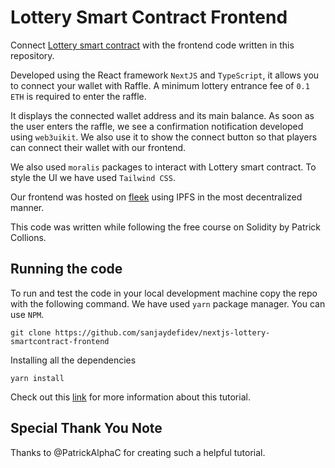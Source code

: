 # Lottery Smart Contract Frontend

Connect [Lottery smart contract](https://github.com/sanjaydefidev/hardhat-lottery-smartcontract) with the frontend code written in this repository. 

Developed using the React framework `NextJS` and `TypeScript`, it allows you to connect your wallet with Raffle. A minimum lottery entrance fee of `0.1 ETH` is required to enter the raffle.

It displays the connected wallet address and its main balance. As soon as the user enters the raffle, we see a confirmation notification developed using `web3uikit`. We also use it to show the connect button so that players can connect their wallet with our frontend.

We also used `moralis` packages to interact with Lottery smart contract. To style the UI we have used `Tailwind CSS`. 

Our frontend was hosted on [fleek](https://fleek.co/) using IPFS in the most decentralized manner.

This code was written while following the free course on Solidity by Patrick Collions.

## Running the code
To run and test the code in your local development machine copy the repo with the following command. We have used `yarn` package manager. You can use `NPM`.
```shell
git clone https://github.com/sanjaydefidev/nextjs-lottery-smartcontract-frontend
```
Installing all the dependencies
```shell
yarn install
```
Check out this [link](https://github.com/PatrickAlphaC/nextjs-smartcontract-lottery-fcc) for more information about this tutorial.

## Special Thank You Note
Thanks to @PatrickAlphaC for creating such a helpful tutorial.
